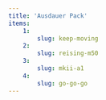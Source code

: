 ```yaml
---
title: 'Ausdauer Pack'
items:
    1:
        slug: keep-moving
    2:
        slug: reising-m50
    3:
        slug: mkii-a1
    4:
        slug: go-go-go
---
```

